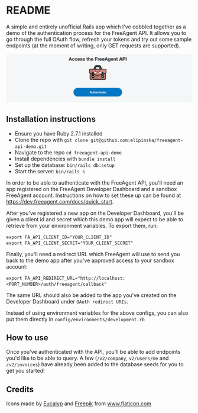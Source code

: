 # README

A simple and entirely unofficial Rails app which I've cobbled together as a demo of the authentication process for the FreeAgent API. It allows you to go through the full OAuth flow, refresh your tokens and try out some sample endpoints (at the moment of writing, only GET requests are supported).

![alt text](https://github.com/elipinska/freeagent-api-demo/blob/master/readme-images/screenshot.png "Authentication page")

## Installation instructions

* Ensure you have Ruby 2.7.1 installed
* Clone the repo with `git clone git@github.com:elipinska/freeagent-api-demo.git`
* Navigate to the repo `cd freeagent-api-demo`
* Install dependencies with `bundle install`
* Set up the database: `bin/rails db:setup`
* Start the server: `bin/rails s`

In order to be able to authenticate with the FreeAgent API, you'll need an app registered on the FreeAgent Developer Dashboard and a sandbox FreeAgent account. Instructions on how to set these up can be found at https://dev.freeagent.com/docs/quick_start.

After you've registered a new app on the Developer Dashboard, you'll be given a client id and secret which this demo app will expect to be able to retrieve from your environment variables. To export them, run:

```
export FA_API_CLIENT_ID="YOUR_CLIENT_ID"
export FA_API_CLIENT_SECRET="YOUR_CLIENT_SECRET"
```

Finally, you'll need a redirect URL which FreeAgent will use to send you back to the demo app after you've approved access to your sandbox account:

```
export FA_API_REDIRECT_URL="http://localhost:<PORT_NUMBER>/auth/freeagent/callback"
```

The same URL should also be added to the app you've created on the Developer Dashboard under `OAuth redirect URIs`.

Instead of using environment variables for the above configs, you can also put them directly in `config/environments/development.rb`

## How to use

Once you've authenticated with the API, you'll be able to add endpoints you'd like to be able to query.
A few (`/v2/company`, `v2/users/me` and `/v2/invoices`) have already been added to the database seeds for you to get you started!

## Credits

Icons made by <a href="https://www.flaticon.com/authors/eucalyp" title="Eucalyp">Eucalyp</a> and <a href="https://www.flaticon.com/authors/freepik" title="Freepik">Freepik</a> from <a href="https://www.flaticon.com/" title="Flaticon"> www.flaticon.com</a>
